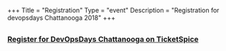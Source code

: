 +++
Title = "Registration"
Type = "event"
Description = "Registration for devopsdays Chattanooga 2018"
+++

<h3 style="margin: 30px 0"><a href="https://chadevopsdays.ticketspice.com/devopsdays-chattanooga" target="_blank">Register for DevOpsDays Chattanooga on TicketSpice</a></h3>
